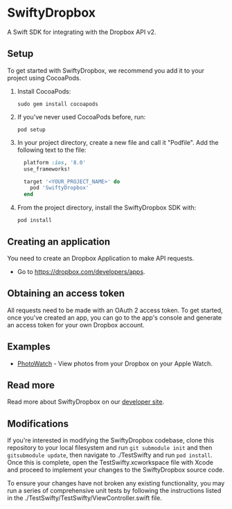 # SwiftyDropbox

A Swift SDK for integrating with the Dropbox API v2.

## Setup

To get started with SwiftyDropbox, we recommend you add it to your project using CocoaPods.

1. Install CocoaPods:
    ```
    sudo gem install cocoapods
    ```

1. If you've never used CocoaPods before, run:
    ```
    pod setup
    ```

1. In your project directory, create a new file and call it "Podfile". Add the following text to the file:

    ```ruby
      platform :ios, '8.0'
      use_frameworks!

      target '<YOUR_PROJECT_NAME>' do
        pod 'SwiftyDropbox'
      end
    ```

1. From the project directory, install the SwiftyDropbox SDK with:

    ```
    pod install
    ```

## Creating an application

You need to create an Dropbox Application to make API requests.

- Go to https://dropbox.com/developers/apps.

## Obtaining an access token

All requests need to be made with an OAuth 2 access token. To get started, once
you've created an app, you can go to the app's console and generate an access
token for your own Dropbox account.

## Examples

* [PhotoWatch](https://github.com/dropbox/PhotoWatch) - View photos from your Dropbox on your Apple Watch.

## Read more

Read more about SwiftyDropbox on our [developer site](https://www.dropbox.com/developers/documentation/swift).

## Modifications

If you're interested in modifying the SwiftyDropbox codebase, clone this repository to your local filesystem
and run `git submodule init` and then `gitsubmodule update`, then navigate to ./TestSwifty and run `pod install`.
Once this is complete, open the TestSwifty.xcworkspace file with Xcode and proceed to implement your changes to the
SwiftyDropbox source code.

To ensure your changes have not broken any existing functionality, you may run a series of comprehensive unit tests by
following the instructions listed in the ./TestSwifty/TestSwifty/ViewController.swift file.
